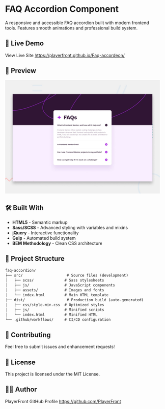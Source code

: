 # FAQ Accordion Component

A responsive and accessible FAQ accordion built with modern frontend tools. Features smooth animations and professional build system.

## 🚀 Live Demo

View Live Site
https://playerfront.github.io/Faq-accordeon/

## 📸 Preview

![Project Preview](/docs/design/faq-accordion-figma/preview.jpg) <!-- Добавьте скриншот -->

## 🛠 Built With

- **HTML5** - Semantic markup
- **Sass/SCSS** - Advanced styling with variables and mixins
- **jQuery** - Interactive functionality
- **Gulp** - Automated build system
- **BEM Methodology** - Clean CSS architecture

## 📁 Project Structure
```
faq-accordion/
├── src/                    # Source files (development)
│   ├── scss/              # Sass stylesheets
│   ├── js/                # JavaScript components
│   ├── assets/            # Images and fonts
│   └── index.html         # Main HTML template
├── dist/                   # Production build (auto-generated)
│   ├── css/style.min.css  # Optimized styles
│   ├── js/                # Minified scripts
│   └── index.html         # Minified HTML
└── .github/workflows/     # CI/CD configuration
```

## 🤝 Contributing
Feel free to submit issues and enhancement requests!

## 📝 License
This project is licensed under the MIT License.

## 👨‍💻 Author
PlayerFront
GitHub Profile https://github.com/PlayerFront
